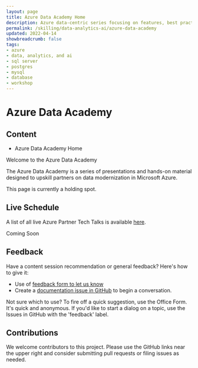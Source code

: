 ```yaml
---
layout: page
title: Azure Data Academy Home
description: Azure data-centric series focusing on features, best practices, and new developments
permalink: /skilling/data-analytics-ai/azure-data-academy
updated: 2022-04-14
showbreadcrumb: false
tags: 
- azure
- data, analytics, and ai
- sql server
- postgres
- mysql
- database
- workshop
---
```


# Azure Data Academy

##  Content
* Azure Data Academy Home

Welcome to the Azure Data Academy

The Azure Data Academy is a series of presentations and hands-on material designed to upskill partners on data modernization in Microsoft Azure. 

This page is currently a holding spot.

## Live Schedule

A list of all live Azure Partner Tech Talks is available [here](https://msuspartners.eventbuilder.com/AzurePartnerTechTalks).



Coming Soon

## Feedback

Have a content session recommendation or general feedback? Here's how to give it:
* Use of [feedback form to let us know](https://aka.ms/ada-feedback)
* Create a [documentation issue in GitHub](https://github.com/microsoft/PartnerResources/issues/new?labels=feedback&title=Azure%20Data%20Academy%20feedback) to begin a conversation.

Not sure which to use? To fire off a quick suggestion, use the Office Form. It's quick and anonymous. If you'd like to start a dialog on a topic, use the Issues in GitHub with the 'feedback' label.

## Contributions

We welcome contributors to this project. Please use the GitHub links near the upper right and consider submitting pull requests or filing issues as needed.

